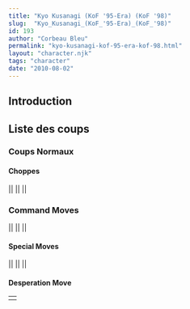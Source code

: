 ```yaml
---
title: "Kyo Kusanagi (KoF '95-Era) (KoF '98)"
slug:  "Kyo_Kusanagi_(KoF_'95-Era)_(KoF_'98)"
id: 193
author: "Corbeau Bleu"
permalink: "kyo-kusanagi-kof-95-era-kof-98.html"
layout: "character.njk"
tags: "character"
date: "2010-08-02"
---
```


## Introduction

## Liste des coups

### Coups Normaux

#### Choppes

||
||
||

### Command Moves

||
||
||

#### Special Moves

||
||
||

#### Desperation Move

|     |
|-----|
|     |
